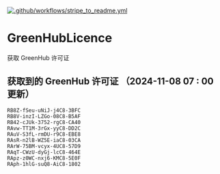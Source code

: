 [![.github/workflows/stripe_to_readme.yml](https://github.com/zjx-kimi/GreenHubLicence/actions/workflows/stripe_to_readme.yml/badge.svg)](https://github.com/zjx-kimi/GreenHubLicence/actions/workflows/stripe_to_readme.yml)
# GreenHubLicence
获取 GreenHub 许可证
## 获取到的 GreenHub 许可证 （2024-11-08 07 : 00 更新）
```
RB8Z-fSeu-uNiJ-j4C8-3BFC
RB8V-inzI-LZGo-08C8-B5AF
RB42-cJUk-3752-rgC8-CA40
RAvw-TT1M-3rGx-yyC8-DD2C
RAuV-S3fL-rmDU-r9C8-EBE8
RAsR-n2lB-WZ5E-iaC8-03CA
RArW-75BM-vcyx-4UC8-57D9
RAqT-CWzU-dyGj-lcC8-464E
RApz-z0WC-nxj6-KMC8-5E0F
RAph-1hlG-suQ8-AiC8-1802
```
